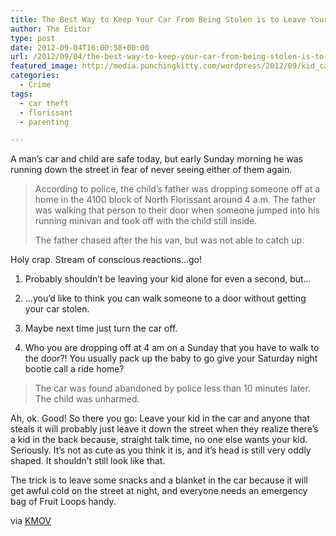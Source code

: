 ```yaml
---
title: The Best Way to Keep Your Car From Being Stolen is to Leave Your Child in There
author: The Editor
type: post
date: 2012-09-04T16:00:58+00:00
url: /2012/09/04/the-best-way-to-keep-your-car-from-being-stolen-is-to-leave-your-child-in-there/
featured_image: http://media.punchingkitty.com/wordpress/2012/09/kid_car_theft_protection.jpg
categories:
  - Crime
tags:
  - car theft
  - florissant
  - parenting

---
```

A man&#8217;s car and child are safe today, but early Sunday morning he was running down the street in fear of never seeing either of them again.

> According to police, the child&#8217;s father was dropping someone off at a home in the 4100 block of North Florissant around 4 a.m. The father was walking that person to their door when someone jumped into his running minivan and took off with the child still inside.
> 
> The father chased after the his van, but was not able to catch up.

Holy crap. Stream of conscious reactions&#8230;go!

1. Probably shouldn&#8217;t be leaving your kid alone for even a second, but&#8230;

2. &#8230;you&#8217;d like to think you can walk someone to a door without getting your car stolen.

3. Maybe next time just turn the car off.

4. Who you are dropping off at 4 am on a Sunday that you have to walk to the door?! You usually pack up the baby to go give your Saturday night bootie call a ride home?

> The car was found abandoned by police less than 10 minutes later. The child was unharmed.

Ah, ok. Good! So there you go: Leave your kid in the car and anyone that steals it will probably just leave it down the street when they realize there&#8217;s a kid in the back because, straight talk time, no one else wants your kid. Seriously. It&#8217;s not as cute as you think it is, and it&#8217;s head is still very oddly shaped. It shouldn&#8217;t still look like that.

The trick is to leave some snacks and a blanket in the car because it will get awful cold on the street at night, and everyone needs an emergency bag of Fruit Loops handy.

via <a href="http://www.kmov.com/news/local/Child-found-s-168305066.html" target="_blank">KMOV</a>